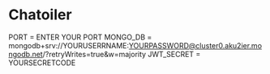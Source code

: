# Chatoiler

PORT = ENTER YOUR PORT
MONGO_DB = mongodb+srv://YOURUSERRNAME:YOURPASSWORD@cluster0.aku2ier.mongodb.net/?retryWrites=true&w=majority
JWT_SECRET = YOURSECRETCODE
